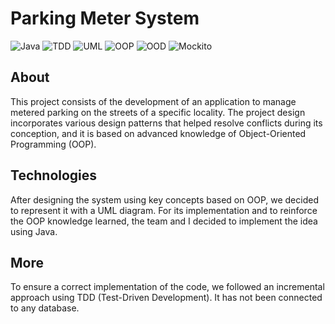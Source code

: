 # Parking Meter System

![Java](https://img.shields.io/badge/Java-ED8B00?style=for-the-badge&logo=java&logoColor=white)
![TDD](https://img.shields.io/badge/TDD-000000?style=for-the-badge&logo=testing-library&logoColor=white)
![UML](https://img.shields.io/badge/UML-blue?style=for-the-badge)
![OOP](https://img.shields.io/badge/OOP-blue?style=for-the-badge)
![OOD](https://img.shields.io/badge/OOD-green?style=for-the-badge)
![Mockito](https://img.shields.io/badge/Mockito-009922?style=for-the-badge)

## About
This project consists of the development of an application to manage metered parking on the streets of a specific locality. The project design incorporates various design patterns that helped resolve conflicts during its conception, and it is based on advanced knowledge of Object-Oriented Programming (OOP).

## Technologies
After designing the system using key concepts based on OOP, we decided to represent it with a UML diagram. For its implementation and to reinforce the OOP knowledge learned, the team and I decided to implement the idea using Java.

## More
To ensure a correct implementation of the code, we followed an incremental approach using TDD (Test-Driven Development). It has not been connected to any database.
